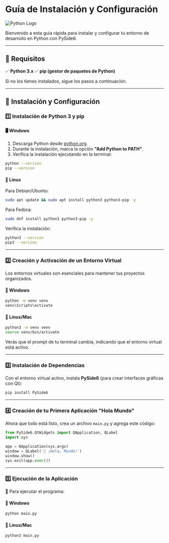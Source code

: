# Guía de Instalación y Configuración

![Python Logo](https://upload.wikimedia.org/wikipedia/commons/c/c3/Python-logo-notext.svg)

Bienvenido a esta guía rápida para instalar y configurar tu entorno de desarrollo en Python con PySide6.

---

## 🚀 Requisitos

✅ **Python 3.x**
✅ **pip (gestor de paquetes de Python)**

Si no los tienes instalados, sigue los pasos a continuación.

---

## 🔧 Instalación y Configuración

### 1️⃣ Instalación de Python 3 y pip

#### 🖥️ Windows
1. Descarga Python desde [python.org](https://www.python.org/downloads/).
2. Durante la instalación, marca la opción **"Add Python to PATH"**.
3. Verifica la instalación ejecutando en la terminal:

```sh
python --version
pip --version
```

#### 🐧 Linux
Para Debian/Ubuntu:
```sh
sudo apt update && sudo apt install python3 python3-pip -y
```
Para Fedora:
```sh
sudo dnf install python3 python3-pip -y
```
Verifica la instalación:
```sh
python3 --version
pip3 --version
```

---

### 2️⃣ Creación y Activación de un Entorno Virtual

Los entornos virtuales son esenciales para mantener tus proyectos organizados.

#### 🔹 Windows
```sh
python -m venv venv
venv\Scripts\activate
```

#### 🔹 Linux/Mac
```sh
python3 -m venv venv
source venv/bin/activate
```

Verás que el prompt de tu terminal cambia, indicando que el entorno virtual está activo.

---

### 3️⃣ Instalación de Dependencias

Con el entorno virtual activo, instala **PySide6** (para crear interfaces gráficas con Qt):
```sh
pip install PySide6
```

---

### 4️⃣ Creación de tu Primera Aplicación "Hola Mundo"

Ahora que todo está listo, crea un archivo `main.py` y agrega este código:

```python
from PySide6.QtWidgets import QApplication, QLabel
import sys

app = QApplication(sys.argv)
window = QLabel('🚀 ¡Hola, Mundo!')
window.show()
sys.exit(app.exec())
```

---

### 5️⃣ Ejecución de la Aplicación

📌 Para ejecutar el programa:

#### 🔹 Windows
```sh
python main.py
```

#### 🔹 Linux/Mac
```sh
python3 main.py
```